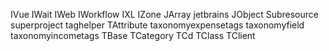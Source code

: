 IVue
IWait
IWeb
IWorkflow
IXL
IZone
JArray
jetbrains
JObject
Subresource
superproject
taghelper
TAttribute
taxonomyexpensetags
taxonomyfield
taxonomyincometags
TBase
TCategory
TCd
TClass
TClient
